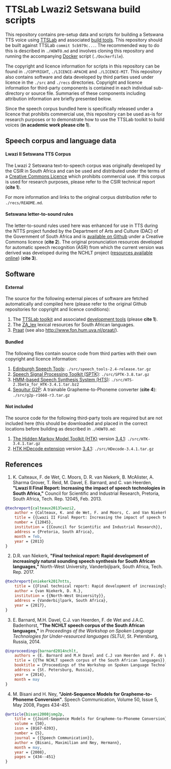 TTSLab Lwazi2 Setswana build scripts
====================================

This repository contains pre-setup data and scripts for building a Setswana TTS voice using [TTSLab][1] and associated [build tools][2]. This repository should be built against TTSLab `commit 5cb979c...`. The recommended way to do this is described in `./HOWTO.md` and involves cloning this repository and running the accompanying [Docker][3] script (`./Dockerfile`). 

The copyright and licence information for scripts in this repository can be found in `./COPYRIGHT`, `./LICENCE-APACHE` and `./LICENCE-MIT`. This repository also contains software and data developed by third parties used under licence in the `./src` and `./recs` directories. Copyright and licence information for third-party components is contained in each individual sub-directory or source file. Summaries of these components including attribution information are briefly presented below.

Since the speech corpus bundled here is specifically released under a licence that prohibits commercial use, this repository can be used as-is for research purposes or to demonstrate how to use the TTSLab toolkit to build voices (__in academic work please cite 1__).


## Speech corpus and language data

#### Lwazi II Setswana TTS Corpus

The Lwazi 2 Setswana text-to-speech corpus was originally developed by the CSIR in South Africa and can be used and distributed under the terms of a [Creative Commons Licence][4] which prohibits commercial use. If this corpus is used for research purposes, please refer to the CSIR technical report (__cite 1__).

For more information and links to the original corpus distribution refer to `./recs/README.md`.

#### Setswana letter-to-sound rules

The letter-to-sound rules used here was enhanced for use in TTS during the NTTS project funded by the Department of Arts and Culture (DAC) of the Government of South Africa and is [available on Github][5] under a Creative Commons licence (__cite 2__). The original pronunciation resources developed for automatic speech recognition (ASR) from which the current version was derived was developed during the NCHLT project ([resources available online][6]) (__cite 3__).

## Software

#### External

The source for the following external pieces of software are fetched automatically and compiled here (please refer to the original Github repositories for copyright and licence conditions):

 1. The [TTSLab toolkit][1] and associated [development tools][2] (please __cite 1__).
 2. The [ZA_lex][7] lexical resources for South African languages.
 3. [Praat][prtrepo] (see also http://www.fon.hum.uva.nl/praat/).

#### Bundled

The following files contain source code from third parties with their own copyright and licence information:

 1. [Edinburgh Speech Tools][8]: `./src/speech_tools-2.4-release.tar.gz`
 2. [Speech Signal Processing Toolkit (SPTK)][9]: `./src/SPTK-3.8.tar.gz`
 3. [HMM-based Speech Synthesis System (HTS)][10]: `./src/HTS-2.3beta_for_HTK-3.4.1.tar.bz2`
 4. [Sequitur G2P][11]: A trainable Grapheme-to-Phoneme converter (__cite 4__): `./src/g2p-r1668-r3.tar.gz`


#### Not included

The source code for the following third-party tools are required but are not included here (this should be downloaded and placed in the correct locations before building as described in `./HOWTO.md`:

 1. [The Hidden Markov Model Toolkit (HTK)][12] version [3.4.1][13]: `./src/HTK-3.4.1.tar.gz`
 2. [HTK HDecode extension][14] version [3.4.1][15]: `./src/HDecode-3.4.1.tar.gz`


## References

 1. K. Calteaux, F. de Wet, C. Moors, D. R. van Niekerk, B. McAlister, A. Sharma Grover, T. Reid, M. Davel, E. Barnard, and C. van Heerden, __"Lwazi II Final Report: Increasing the impact of speech technologies in South Africa,"__ Council for Scientific and Industrial Research, Pretoria, South Africa, Tech. Rep. 12045, Feb. 2013.
```bibtex
@techreport{calteaux2013lwazi2,
	author = {Calteaux, K. and de Wet, F. and Moors, C. and Van Niekerk, D. R. and McAlister, B. and Sharma Grover, A. and Reid, T. and Davel, M. and Barnard, E. and Van Heerden, C.},
	title = {{Lwazi II Final Report: Increasing the impact of speech technologies in South Africa}},
	number = {12045},
	institution = {{Council for Scientific and Industrial Research}},
	address = {Pretoria, South Africa},
	month = feb,
	year = {2013}
}
```

 2. D.R. van Niekerk, __"Final technical report: Rapid development of increasingly natural sounding speech synthesis for South African languages,"__ North-West University, Vanderbijlpark, South Africa, Tech. Rep. 2017.
```bibtex
@techreport{vniekerk2017ntts,
	title = {{Final technical report: Rapid development of increasingly natural sounding speech synthesis for South African languages}},
	author = {van Niekerk, D. R.},
	institution = {{North-West University}},
	address = {Vanderbijlpark, South Africa},
	year = {2017},
}
```

 3. E. Barnard, M.H. Davel, C.J. van Heerden, F. de Wet and J.A.C. Badenhorst, __"The NCHLT speech corpus of the South African languages,"__ in _Proceedings of the Workshop on Spoken Language Technologies for Under-resourced languages (SLTU)_, St. Petersburg, Russia, 2014.
```bibtex
@inproceedings{barnard2014nchlt,
	authors = {E. Barnard and M.H Davel and C.J van Heerden and F. de Wet and J.A.C Badenhorst},
	title = {{The NCHLT speech corpus of the South African languages}},
	booktitle = {Proceedings of the Workshop on Spoken Language Technologies for Under-resourced languages (SLTU)},
	address = {St. Petersburg, Russia},
	year = {2014},
	month = may
}
```

 4. M. Bisani and H. Ney, __"Joint-Sequence Models for Grapheme-to-Phoneme Conversion"__. Speech Communication, Volume 50, Issue 5, May 2008, Pages 434-451.
```bibtex
@article{bisani2008jsmg2p,
	title = {{Joint-Sequence Models for Grapheme-to-Phoneme Conversion}},
	volume = {50},
	issn = {0167-6393},
	number = {5},
	journal = {{Speech Communication}},
	author = {Bisani, Maximilian and Ney, Hermann},
	month = may,
	year = {2008},
	pages = {434--451}
}
```
 

[1]: https://github.com/NWU-MuST/ttslab2
[2]: https://github.com/NWU-MuST/ttslabdev2
[3]: https://www.docker.com/
[4]: https://creativecommons.org/licenses/by-nc-nd/3.0/
[5]: https://github.com/NWU-MuST/za_lex/tree/master/data/tsn
[6]: https://sites.google.com/site/nchltspeechcorpus
[7]: https://github.com/NWU-MuST/za_lex
[8]: http://www.cstr.ed.ac.uk/projects/speech_tools/
[9]: http://sp-tk.sourceforge.net/
[10]: http://hts.sp.nitech.ac.jp/
[11]: https://www-i6.informatik.rwth-aachen.de/web/Software/g2p.html
[12]: http://htk.eng.cam.ac.uk/download.shtml
[13]: http://htk.eng.cam.ac.uk/ftp/software/HTK-3.4.1.tar.gz
[14]: http://htk.eng.cam.ac.uk/extensions/index.shtml
[15]: http://htk.eng.cam.ac.uk/prot-docs/hdecode.shtml
[prtrepo]: https://github.com/praat/praat
